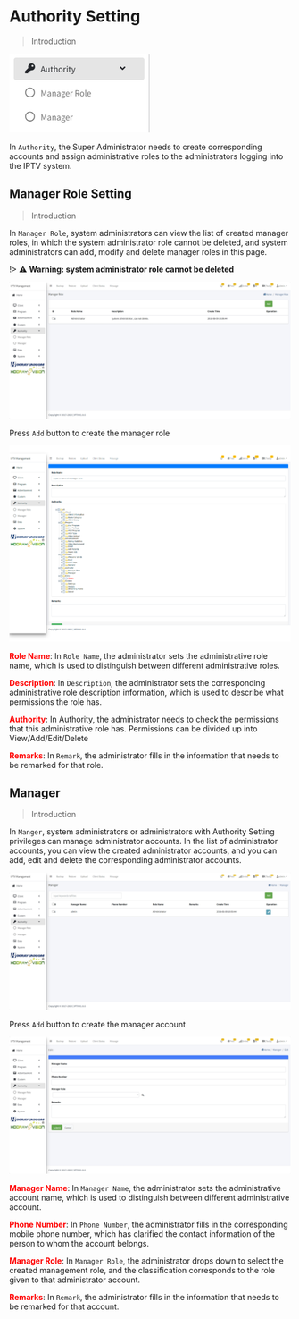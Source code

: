 # Authority Setting

>Introduction

![Authority](_images/authority/authority_1.png) 

In `Authority`, the Super Administrator needs to create corresponding accounts and assign administrative roles to the administrators logging into the IPTV system.

## Manager Role Setting

>Introduction

In `Manager Role`, system administrators can view the list of created manager roles, in which the system administrator role cannot be deleted, and system administrators can add, modify and delete manager roles in this page.

!> :warning: **Warning: system administrator role cannot be deleted**

![Authority - Manager Role](_images/authority/authority_2.png) 

Press `Add` button to create the manager role

![Authority - Manager Role-Add1 ](_images/authority/authority_3.png) 

<font color="red">**Role Name**</font>: In `Role Name`, the administrator sets the administrative role name, which is used to distinguish between different administrative roles.

<font color="red">**Description**</font>: In `Description`, the administrator sets the corresponding administrative role description information, which is used to describe what permissions the role has.

<font color="red">**Authority**</font>: In Authority, the administrator needs to check the permissions that this administrative role has. Permissions can be divided up into View/Add/Edit/Delete

<font color="red">**Remarks**</font>: In `Remark`, the administrator fills in the information that needs to be remarked for that role.

## Manager

>Introduction

In `Manger`, system administrators or administrators with Authority Setting privileges can manage administrator accounts. In the list of administrator accounts, you can view the created administrator accounts, and you can add, edit and delete the corresponding administrator accounts.

![Authority - Manager](_images/authority/authority_4.png) 

Press `Add` button to create the manager account

![Authority - Manager](_images/authority/authority_5.png) 

<font color="red">**Manager Name**</font>: In `Manager Name`, the administrator sets the administrative account name, which is used to distinguish between different administrative account.

<font color="red">**Phone Number**</font>: In `Phone Number`, the administrator fills in the corresponding mobile phone number, which has clarified the contact information of the person to whom the account belongs.

<font color="red">**Manager Role**</font>: In `Manager Role`, the administrator drops down to select the created management role, and the classification corresponds to the role given to that administrator account.

<font color="red">**Remarks**</font>: In `Remark`, the administrator fills in the information that needs to be remarked for that account.
